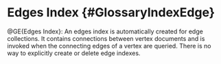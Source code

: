 Edges Index {#GlossaryIndexEdge}
================================

@GE{Edges Index}: An edges index is automatically created for edge collections. It contains connections between vertex documents and is invoked when the connecting edges of a vertex are queried. There is no way to explicitly create or delete edge indexes.
